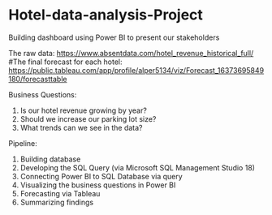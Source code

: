 # Hotel-data-analysis-Project
Building dashboard using Power BI to present our stakeholders

The raw data: https://www.absentdata.com/hotel_revenue_historical_full/
#The final forecast for each hotel: https://public.tableau.com/app/profile/alper5134/viz/Forecast_16373695849180/forecasttable

Business Questions:
1.	Is our hotel revenue growing by year?
2.	Should we increase our parking lot size?
3.	What trends can we see in the data? 

Pipeline:
1.	Building database
2.	Developing the SQL Query (via Microsoft SQL Management Studio 18)
3.	Connecting Power BI to SQL Database via query
4.	Visualizing the business questions in Power BI
5.	Forecasting via Tableau
6.	Summarizing findings

